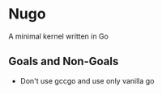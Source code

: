 # Nugo
A minimal kernel written in Go

## Goals and Non-Goals
- Don't use gccgo and use only vanilla go
